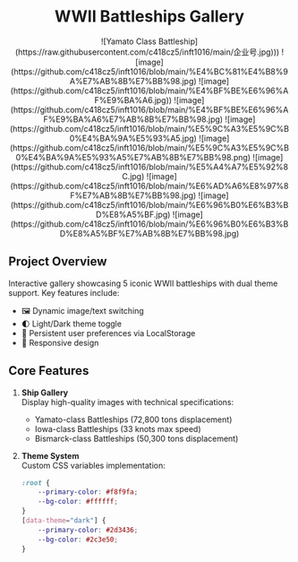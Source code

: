 <h1 align="center">WWII Battleships Gallery</h1>
<p align="center">
    ![Yamato Class Battleship](https://raw.githubusercontent.com/c418cz5/inft1016/main/企业号.jpg)))
    ![image](https://github.com/c418cz5/inft1016/blob/main/%E4%BC%81%E4%B8%9A%E7%AB%8B%E7%BB%98.jpg)
    ![image](https://github.com/c418cz5/inft1016/blob/main/%E4%BF%BE%E6%96%AF%E9%BA%A6.jpg))
    ![image](https://github.com/c418cz5/inft1016/blob/main/%E4%BF%BE%E6%96%AF%E9%BA%A6%E7%AB%8B%E7%BB%98.jpg)
    ![image](https://github.com/c418cz5/inft1016/blob/main/%E5%9C%A3%E5%9C%B0%E4%BA%9A%E5%93%A5.jpg)
    ![image](https://github.com/c418cz5/inft1016/blob/main/%E5%9C%A3%E5%9C%B0%E4%BA%9A%E5%93%A5%E7%AB%8B%E7%BB%98.png)
    ![image](https://github.com/c418cz5/inft1016/blob/main/%E5%A4%A7%E5%92%8C.jpg)
    ![image](https://github.com/c418cz5/inft1016/blob/main/%E6%AD%A6%E8%97%8F%E7%AB%8B%E7%BB%98.jpg)
    ![image](https://github.com/c418cz5/inft1016/blob/main/%E6%96%B0%E6%B3%BD%E8%A5%BF.jpg)
    ![image](https://github.com/c418cz5/inft1016/blob/main/%E6%96%B0%E6%B3%BD%E8%A5%BF%E7%AB%8B%E7%BB%98.jpg)
</p>

## Project Overview
Interactive gallery showcasing 5 iconic WWII battleships with dual theme support. Key features include:

- 🖼️ Dynamic image/text switching
- 🌓 Light/Dark theme toggle
- 💾 Persistent user preferences via LocalStorage
- 📱 Responsive design

## Core Features
1. ​**Ship Gallery**​  
   Display high-quality images with technical specifications:
   - Yamato-class Battleships (72,800 tons displacement)
   - Iowa-class Battleships (33 knots max speed)
   - Bismarck-class Battleships (50,300 tons displacement)

2. ​**Theme System**​  
   Custom CSS variables implementation:
   ```css
   :root {
       --primary-color: #f8f9fa;
       --bg-color: #ffffff;
   }
   [data-theme="dark"] {
       --primary-color: #2d3436;
       --bg-color: #2c3e50;
   }
